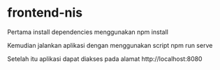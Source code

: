 # frontend-nis

Pertama install dependencies menggunakan npm install

Kemudian jalankan aplikasi dengan menggunakan script npm run serve

Setelah itu aplikasi dapat diakses pada alamat http://localhost:8080